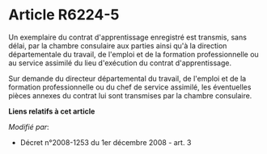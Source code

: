# Article R6224-5

Un exemplaire du contrat d'apprentissage enregistré est transmis, sans délai, par la chambre consulaire aux parties ainsi
qu'à la direction départementale du travail, de l'emploi et de la formation professionnelle ou au service assimilé du lieu
d'exécution du contrat d'apprentissage.

Sur demande du directeur départemental du travail, de l'emploi et de la formation professionnelle ou du chef de service
assimilé, les éventuelles pièces annexes du contrat lui sont transmises par la chambre consulaire.

**Liens relatifs à cet article**

_Modifié par_:

  - Décret n°2008-1253 du 1er décembre 2008 - art. 3
